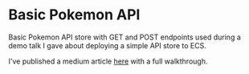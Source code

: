 # Basic Pokemon API
Basic Pokemon API store with GET and POST endpoints used during a demo talk I gave about deploying a simple API store to ECS.

I've published a medium article [here](https://medium.com/@shanpandya/deploying-a-simple-pokemon-api-in-aws-ecs-166a488d584a) with a full walkthrough.
